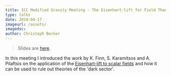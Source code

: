 ```yaml
---
title: ICC Modified Gravity Meeting - The Eisenhart-lift for Field Theories
type: talks
date: 2019-04-17
imageurl: /assets/
imagedsc:    
author: Christoph Becker
---
```


> Slides are [here](/assets/talks/talks_mg_eisenhart.html).

In this meeting I introduced the work by K. Finn, S. Karamitsos and A. Pilaftsis on the application of the [Eisenhart-lift to scalar fields](https://arxiv.org/pdf/1806.02431.pdf) and how it can be used to rule out theories of the 'dark sector'.

